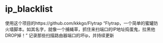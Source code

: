 # ip_blacklist
使用这个项目的https://github.com/kkkgo/Flytrap
“Flytrap，一个简单的蜜罐防火墙脚本。如其名字，就像一个捕蝇草，抓住来扫端口的IP地址捣蛋鬼，拉黑他DROP掉！”
记录那些扫描路由器端口的坏ip，并持续更新
